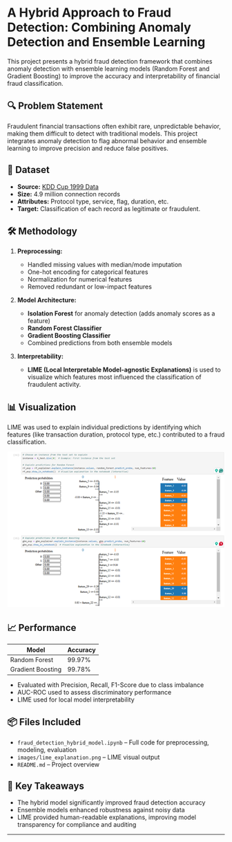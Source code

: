 # A Hybrid Approach to Fraud Detection: Combining Anomaly Detection and Ensemble Learning

This project presents a hybrid fraud detection framework that combines anomaly detection with ensemble learning models (Random Forest and Gradient Boosting) to improve the accuracy and interpretability of financial fraud classification.

## 🔍 Problem Statement

Fraudulent financial transactions often exhibit rare, unpredictable behavior, making them difficult to detect with traditional models. This project integrates anomaly detection to flag abnormal behavior and ensemble learning to improve precision and reduce false positives.

## 📁 Dataset

- **Source:** [KDD Cup 1999 Data](http://kdd.ics.uci.edu/databases/kddcup99/kddcup99.html)
- **Size:** 4.9 million connection records
- **Attributes:** Protocol type, service, flag, duration, etc.
- **Target:** Classification of each record as legitimate or fraudulent.

## 🛠️ Methodology

1. **Preprocessing:**
   - Handled missing values with median/mode imputation
   - One-hot encoding for categorical features
   - Normalization for numerical features
   - Removed redundant or low-impact features

2. **Model Architecture:**
   - **Isolation Forest** for anomaly detection (adds anomaly scores as a feature)
   - **Random Forest Classifier**
   - **Gradient Boosting Classifier**
   - Combined predictions from both ensemble models

3. **Interpretability:**
   - **LIME (Local Interpretable Model-agnostic Explanations)** is used to visualize which features most influenced the classification of fraudulent activity.

## 📊 Visualization

LIME was used to explain individual predictions by identifying which features (like transaction duration, protocol type, etc.) contributed to a fraud classification.

![LIME Explanation](lime_explanation.png)

## 📈 Performance

| Model            | Accuracy |
|------------------|----------|
| Random Forest    | 99.97%   |
| Gradient Boosting| 99.78%   |

- Evaluated with Precision, Recall, F1-Score due to class imbalance
- AUC-ROC used to assess discriminatory performance
- LIME used for local model interpretability

## 📦 Files Included

- `fraud_detection_hybrid_model.ipynb` – Full code for preprocessing, modeling, evaluation
- `images/lime_explanation.png` – LIME visual output
- `README.md` – Project overview

## 📌 Key Takeaways

- The hybrid model significantly improved fraud detection accuracy
- Ensemble models enhanced robustness against noisy data
- LIME provided human-readable explanations, improving model transparency for compliance and auditing

---
